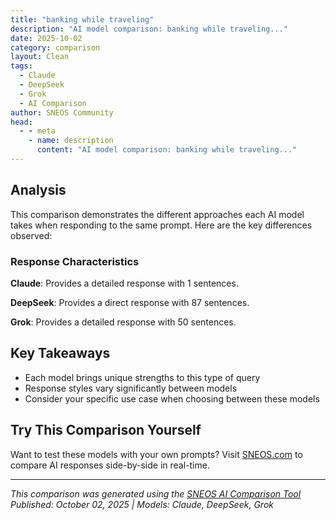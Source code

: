 ```yaml
---
title: "banking while traveling"
description: "AI model comparison: banking while traveling..."
date: 2025-10-02
category: comparison
layout: Clean
tags:
  - Claude
  - DeepSeek
  - Grok
  - AI Comparison
author: SNEOS Community
head:
  - - meta
    - name: description
      content: "AI model comparison: banking while traveling..."
---
```


<ChatComparison
  title="banking while traveling"
  prompt="banking while traveling"
  :responses='{"Claude": "Here are key tips for banking while traveling:\n\n## Before You Leave\n- **Notify your bank** of travel dates and destinations to prevent card blocks\n- **Check foreign transaction fees** and ATM partner networks\n- **Get contact info** for your bank\u0027s international customer service\n- **Download banking apps** and set up mobile notifications\n\n## Cards \u0026 Cash\n- **Bring multiple cards** (credit and debit from different networks)\n- **Carry some local currency** for arrival, but don\u0027t over-exchange\n- **Use ATMs** for better exchange rates than currency exchanges\n- **Consider travel-friendly cards** with no foreign transaction fees\n\n## Safety Tips\n- **Use bank ATMs** rather than standalone machines when possible\n- **Cover your PIN** and be aware of your surroundings\n- **Keep cards separate** - don\u0027t carry all in one wallet\n- **Have backup access** - leave card info with trusted person at home\n\n## Digital Banking\n- **Mobile banking apps** work internationally with internet/data\n- **Enable notifications** for all transactions\n- **Use secure WiFi** or mobile data for banking\n- **Consider VPN** for added security on public networks\n\n## Emergency Preparedness\n- **Keep emergency cash** hidden separately\n- **Know how to contact your bank** internationally\n- **Have backup payment methods** (different card networks)\n- **Document card numbers** (stored securely, separately from cards)\n\nWould you like specific advice for a particular destination or banking situation?", "DeepSeek": "Of course! Banking while traveling is crucial for a smooth trip. With a little preparation, you can avoid financial headaches and focus on enjoying your journey.\n\nHere\u2019s a comprehensive guide to banking while traveling, broken down into what to do **before you go**, **while you\u0027re there**, and **when you return**.\n\n---\n\n### Part 1: Before You Go (Preparation is Key)\n\nThis is the most important step. A few simple actions can save you from major problems.\n\n#### 1. Notify Your Bank and Credit Card Companies\nThis is the #1 rule. If your bank sees transactions from a foreign country without warning, they may flag it as fraud and freeze your cards.\n* **How to notify:** Use your bank\u0027s mobile app, call the number on the back of your card, or do it online.\n* **What to tell them:** The countries you\u0027re visiting and your travel dates.\n\n#### 2. Understand Your Fees\nAsk your bank specifically about these fees:\n* **Foreign Transaction Fee:** A percentage (usually 1-3%) charged on every purchase you make in a foreign currency.\n* **ATM Fee:** A fee for using an out-of-network ATM abroad. This often includes a fee from your bank *and* a fee from the local ATM operator.\n* **Currency Conversion Fee:** Be wary of **Dynamic Currency Conversion (DCC)**. When an ATM or merchant offers to charge you in your home currency, **ALWAYS DECLINE**. The exchange rate is terrible. Always choose to be charged in the **local currency**.\n\n#### 3. The Debit vs. Credit Card Strategy\n* **Credit Cards:** Best for everyday purchases (meals, shopping, hotels). They offer better fraud protection, often have no foreign transaction fees (check your card\u0027s terms!), and aren\u0027t directly linked to your cash.\n* **Debit Cards:** Primarily for withdrawing local cash from ATMs. Use it sparingly.\n\n#### 4. Diversify Your Money\nDon\u0027t rely on a single source of funds. Use the \u0022**Belt and Suspenders**\u0022 approach:\n* **Carry at least two credit cards** from different issuers (e.g., one Visa, one Mastercard). If one is lost/stolen/frozen, you have a backup.\n* **Carry at least two debit cards** if possible, or have a backup way to access cash.\n\n#### 5. Get Some Local Cash in Advance\nIt\u2019s wise to have a small amount of local currency ($50-$100 worth) for when you first arrive to cover a taxi, a snack, or other immediate expenses. Your local bank or a currency exchange at the airport (though rates are poor) can provide this.\n\n#### 6. Go Digital\n* **Mobile Banking App:** Ensure it\u0027s installed, updated, and working. Set up mobile check deposit and bill pay.\n* **Digital Wallets:** Set up Apple Pay, Google Pay, or Samsung Pay. They are widely accepted in many countries and are more secure than using your physical card.\n* **Take Photos:** Photograph the front and back of all your cards (passport too) and store them securely in a cloud service (like a password-protected note). This gives you the numbers to call if they are lost.\n\n---\n\n### Part 2: While You\u0027re Traveling (Best Practices)\n\n#### 1. Using ATMs\n* **Use Bank ATMs:** Whenever possible, use ATMs located at actual banks. They are less likely to have skimming devices than standalone machines in convenience stores or tourist areas.\n* **Decline DCC:** As mentioned before, always choose to be charged in the **local currency**.\n* **Withdraw Larger Amounts Less Frequently:** To minimize ATM fees, withdraw a larger sum of cash once a week rather than small amounts daily. Just be sure to keep it secure.\n\n#### 2. Using Credit Cards\n* **\u0022Credit\u0022 over \u0022Debit\u0022:** When given the option at a terminal, always choose \u0022Credit\u0022 (even if it\u0027s a debit card). This processes it through the credit network and offers more protection.\n* **Keep an Eye on Your Card:** In restaurants, don\u0027t let the server walk away with your card. Use a travel wallet or money clip to keep cards organized.\n\n#### 3. Security is Paramount\n* **Don\u0027t Carry All Your Cards:** Leave one credit card and your backup debit card locked in the hotel safe. Only carry what you need for the day.\n* **Beware of Public Wi-Fi:** Never log into your bank account on public Wi-Fi. Use your mobile data (roaming) or a trusted VPN.\n* **Monitor Your Accounts:** Regularly check your transactions via your mobile app for any unauthorized activity.\n\n#### 4. Have a Backup Plan\nWhat if you lose your wallet?\n* Know the international collect-call numbers for your bank.\n* Have a digital copy of your cards and passport.\n* Consider carrying a small, hidden emergency cash stash (e.g., $100 USD) separate from your wallet.\n\n---\n\n### Part 3: Modern \u0026 Specialized Options\n\n* **Travel-Friendly Credit Cards:** Many cards, especially those geared toward travelers (like Chase Sapphire, Capital One Venture, Amex Platinum), have **no foreign transaction fees**.\n* **Digital-Only Banks (Neo-Banks):** Services like **Revolut, Wise (formerly TransferWise), or Chime** are excellent for travel. They offer:\n * Little to no foreign transaction fees.\n * Excellent exchange rates close to the real mid-market rate.\n * Easy top-up and management via their app.\n * The ability to hold multiple currencies.\n* **Prepaid Travel Cards:** These are less popular now due to the rise of neo-banks, but they allow you to pre-load money in different currencies. Watch out for high load/unload fees.\n\n---\n\n### Quick Checklist \u0026 Summary\n\n| Do \u2705 | Don\u0027t \u274C |\n| :--- | :--- |\n| \u2714 Notify your bank of travel plans. | \u274C Use a debit card for purchases. |\n| \u2714 Use a credit card with no foreign fees. | \u274C Accept Dynamic Currency Conversion (DCC). |\n| \u2714 Withdraw cash from bank-affiliated ATMs. | \u274C Carry all your cards and cash together. |\n| \u2714 Always choose local currency at ATMs/terminals. | \u274C Access your bank on public Wi-Fi. |\n| \u2714 Carry a backup card \u0026 some emergency cash. | \u274C Let your card out of your sight. |\n| \u2714 Set up and use digital/mobile wallets. | |\n\nBy following these steps, you can ensure that your finances are secure, accessible, and cost-effective, leaving you free to fully enjoy your travels. Bon voyage", "Grok": "Banking while traveling can be a bit challenging, but with proper preparation, you can manage your finances smoothly and securely. Whether you\u0027re traveling domestically or internationally, here are some tips and considerations to ensure your banking needs are met while on the go:\n\n---\n\n### **1. Before You Travel: Preparation**\n- **Notify Your Bank and Credit Card Companies**: Inform your bank and credit card providers about your travel plans, including the dates and destinations. This helps prevent your accounts from being flagged for suspicious activity or frozen due to unusual transactions in a new location.\n- **Check for International Fees**: If traveling abroad, ask your bank about foreign transaction fees (for debit/credit card use) and ATM withdrawal fees. Some banks charge a flat fee or a percentage for international transactions.\n- **Research Partner Banks**: Check if your bank is part of a global ATM network (like Plus or Cirrus) that allows fee-free or discounted withdrawals at partner ATMs abroad.\n- **Order Foreign Currency (if needed)**: If you\u0027re traveling to a country where cash is king, consider pre-ordering local currency through your bank or a currency exchange service to avoid high fees at airports.\n- **Set Up Online and Mobile Banking**: Ensure you have access to your bank\u2019s mobile app or online portal. Download the app, test it, and enable notifications for transactions.\n- **Carry Multiple Payment Options**: Have a backup plan in case one card is lost, stolen, or declined. Carry at least two debit/credit cards (preferably from different networks like Visa and Mastercard) and some cash.\n- **Enable Two-Factor Authentication (2FA)**: Add an extra layer of security to your online banking accounts to protect against fraud.\n- **Make Copies of Important Documents**: Keep digital and physical copies of your ID, passport, and card details (stored securely) in case of loss or theft.\n\n---\n\n### **2. Managing Money While Traveling**\n- **Use ATMs Wisely**:\n - Withdraw cash from ATMs affiliated with reputable banks to avoid skimmers or fraud.\n - Be aware of \u201Cdynamic currency conversion\u201D (DCC) at ATMs or when paying with a card. Always choose to pay or withdraw in the local currency to avoid unfavorable exchange rates.\n - Withdraw larger amounts less frequently to minimize transaction fees, but only carry what you need for safety.\n- **Use Credit Cards for Major Purchases**: Credit cards often offer better fraud protection than debit cards and may provide travel perks like rewards or insurance.\n- **Monitor Your Accounts**: Regularly check your bank and credit card statements via the mobile app or online banking for unauthorized transactions.\n- **Avoid Public Wi-Fi for Banking**: If you must access your accounts on public Wi-Fi, use a Virtual Private Network (VPN) to secure your connection.\n- **Split Your Money**: Don\u2019t carry all your cash or cards in one place. Use a money belt, hidden pouch, or split funds between multiple bags to reduce the risk of total loss.\n- **Know Emergency Contacts**: Save your bank\u2019s international customer service number (often on the back of your card) and the numbers to report lost or stolen cards.\n\n---\n\n### **3. International Banking Tips**\n- **Consider a Travel-Friendly Bank or Card**:\n - Some banks, like Charles Schwab or Capital One, offer accounts or credit cards with no foreign transaction fees and free international ATM withdrawals.\n - Prepaid travel cards (like Travelex or Visa TravelMoney) allow you to load funds in multiple currencies and can be a safe alternative to carrying cash.\n- **Understand Exchange Rates**: Be mindful of exchange rates when withdrawing cash or making purchases. Airport kiosks and tourist areas often have poor rates and high fees.\n- **Local Banking Options**: For longer trips, consider opening a local bank account if you\u2019ll be staying in one country for an extended period. This can be helpful for paying bills or receiving payments.\n\n---\n\n### **4. Safety and Security**\n- **Protect Your Cards and Cash**: Use RFID-blocking wallets or card sleeves to prevent electronic theft. Be discreet when handling money in public.\n- **Be Cautious of Scams**: Avoid sharing your PIN or card details with anyone. Watch out for \u201Chelpful\u201D strangers near ATMs who might be trying to steal your information.\n- **Report Issues Immediately**: If your card is lost, stolen, or compromised, contact your bank or card issuer right away to freeze the account.\n\n---\n\n### **5. Alternatives to Traditional Banking**\n- **Digital Wallets**: Use services like Apple Pay, Google Pay, or Samsung Pay for contactless payments, which are often more secure than physical cards.\n- **Peer-to-Peer Apps**: Apps like Venmo, PayPal, or Cash App can be useful for splitting bills with travel companions, though they may have limitations or fees for international use.\n- **Crypto or Travel Wallets**: Some travelers use cryptocurrency or multi-currency digital wallets (like Wise or Revolut) to manage funds with low fees and competitive exchange rates.\n\n---\n\n### **6. After Returning Home**\n- **Check Statements**: Review your bank and credit card statements for any discrepancies or unauthorized charges.\n- **Notify Your Bank (if needed)**: If you informed your bank of specific travel dates, let them know you\u2019re back if transactions in your home country are flagged.\n- **Exchange Leftover Currency**: Convert any remaining foreign cash back to your home currency through your bank or a currency exchange service for the best rates.\n\n---\n\nBy preparing ahead of time and staying vigilant, banking while traveling can be stress-free. If you have specific questions (e.g., about a particular bank, country, or type of travel), feel free to ask!"}' 
  published-date="08:55"
/>

## Analysis

This comparison demonstrates the different approaches each AI model takes when responding to the same prompt. Here are the key differences observed:

### Response Characteristics

**Claude**: Provides a detailed response with 1 sentences. 

**DeepSeek**: Provides a direct response with 87 sentences. 

**Grok**: Provides a detailed response with 50 sentences. 

## Key Takeaways

- Each model brings unique strengths to this type of query
- Response styles vary significantly between models
- Consider your specific use case when choosing between these models

## Try This Comparison Yourself

Want to test these models with your own prompts? Visit [SNEOS.com](https://sneos.com) to compare AI responses side-by-side in real-time.

---

*This comparison was generated using the [SNEOS AI Comparison Tool](https://sneos.com)*
*Published: October 02, 2025 | Models: Claude, DeepSeek, Grok*
